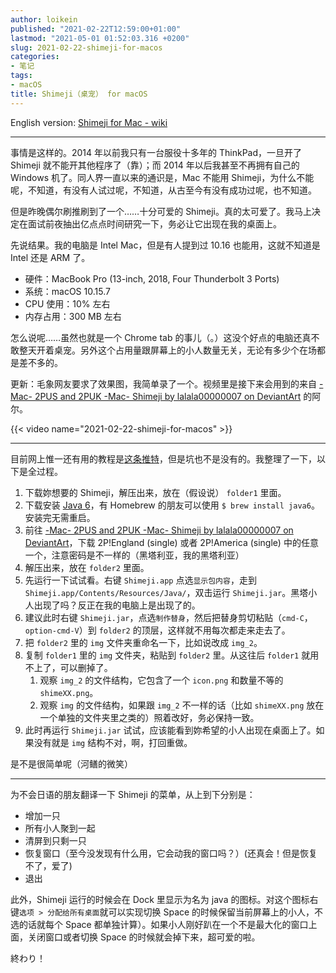 ```yaml
---
author: loikein
published: "2021-02-22T12:59:00+01:00"
lastmod: "2021-05-01 01:52:03.316 +0200"
slug: 2021-02-22-shimeji-for-macos
categories:
- 笔记
tags:
- macOS
title: Shimeji（桌宠） for macOS
---
```

English version: [Shimeji for Mac - wiki](https://wiki.loikein.one/computer/other-software/shimeji-for-mac)  

***

事情是这样的。2014 年以前我只有一台服役十多年的 ThinkPad，一旦开了 Shimeji 就不能开其他程序了（靠）；而 2014 年以后我甚至不再拥有自己的 Windows 机了。同人界一直以来的通识是，Mac 不能用 Shimeji，为什么不能呢，不知道，有没有人试过呢，不知道，从古至今有没有成功过呢，也不知道。

但是昨晚偶尔刷推刷到了一个……十分可爱的 Shimeji。真的太可爱了。我马上决定在面试前夜抽出亿点点时间研究一下，务必让它出现在我的桌面上。

先说结果。我的电脑是 Intel Mac，但是有人提到过 10.16 也能用，这就不知道是 Intel 还是 ARM 了。

-   硬件：MacBook Pro (13-inch, 2018, Four Thunderbolt 3 Ports)
-   系统：macOS 10.15.7
-   CPU 使用：10% 左右
-   内存占用：300 MB 左右

怎么说呢……虽然也就是一个 Chrome tab 的事儿（。）这没个好点的电脑还真不敢整天开着桌宠。另外这个占用量跟屏幕上的小人数量无关，无论有多少个在场都是差不多的。

更新：毛象网友要求了效果图，我简单录了一个。视频里是接下来会用到的来自 [-Mac- 2PUS and 2PUK -Mac- Shimeji by lalala00000007 on DeviantArt](https://www.deviantart.com/lalala00000007/art/Mac-2PUS-and-2PUK-Mac-Shimeji-360524267) 的阿尔。

{{< video name="2021-02-22-shimeji-for-macos" >}}

***

目前网上惟一还有用的教程是[这条推特](https://twitter.com/zkdlsoo/status/986176637946359808?s=20)，但是坑也不是没有的。我整理了一下，以下是全过程。

1.  下载妳想要的 Shimeji，解压出来，放在（假设说） `folder1` 里面。
2.  下载安装 [Java 6](https://support.apple.com/kb/DL1572?locale=en_US)，有 Homebrew 的朋友可以使用 `$ brew install java6`。安装完无需重启。
3.  前往 [-Mac- 2PUS and 2PUK -Mac- Shimeji by lalala00000007 on DeviantArt](https://www.deviantart.com/lalala00000007/art/Mac-2PUS-and-2PUK-Mac-Shimeji-360524267)，下载 2P!England (single) 或者 2P!America (single) 中的任意一个，注意密码是不一样的（黑塔利亚，我的黑塔利亚）
4.  解压出来，放在 `folder2` 里面。
5.  先运行一下试试看。右键 `Shimeji.app` 点选`显示包内容`，走到 `Shimeji.app/Contents/Resources/Java/`，双击运行 `Shimeji.jar`。黑塔小人出现了吗？反正在我的电脑上是出现了的。
6.  建议此时右键 `Shimeji.jar`，点选`制作替身`，然后把替身剪切粘贴（`cmd-C`，`option-cmd-V`）到 `folder2` 的顶层，这样就不用每次都走来走去了。
7.  把 `folder2` 里的 `img` 文件夹重命名一下，比如说改成 `img_2`。
8.  复制 `folder1` 里的 `img` 文件夹，粘贴到 `folder2` 里。从这往后 `folder1` 就用不上了，可以删掉了。
    1.  观察 `img_2` 的文件结构，它包含了一个 `icon.png` 和数量不等的 `shimeXX.png`。
    2.  观察 `img` 的文件结构，如果跟 `img_2` 不一样的话（比如 `shimeXX.png` 放在一个单独的文件夹里之类的）照着改好，务必保持一致。
9.  此时再运行 `Shimeji.jar` 试试，应该能看到妳希望的小人出现在桌面上了。如果没有就是 `img` 结构不对，啊，打回重做。

是不是很简单呢（河鳝的微笑）

***

为不会日语的朋友翻译一下 Shimeji 的菜单，从上到下分别是：

-   增加一只
-   所有小人聚到一起
-   清屏到只剩一只
-   恢复窗口（至今没发现有什么用，它会动我的窗口吗？）(还真会！但是恢复不了，爱了)
-   退出

此外，Shimeji 运行的时候会在 Dock 里显示为名为 java 的图标。对这个图标右键`选项 > 分配给所有桌面`就可以实现切换 Space 的时候保留当前屏幕上的小人，不选的话就每个 Space
都单独计算）。如果小人刚好趴在一个不是最大化的窗口上面，关闭窗口或者切换
Space 的时候就会掉下来，超可爱的啦。

終わり！
